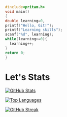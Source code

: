 
```c
#include<pritam.h>
void main()
{
double learning=0,
printf("Hello, Git!");
printf("Learning skills");
scanf("%d", learning);
while(learning>=0){     
  learning++;
}
return 0;
}
```
# Let's Stats
<div style="width:50%">

[![GitHub Stats](https://github-readme-stats.vercel.app/api?username=pritam-ravani&show_icons=true&count_private=true)](https://github.com/pritam-ravani)

[![Top Languages](https://github-readme-stats.vercel.app/api/top-langs/?username=pritam-ravani)](https://github.com/pritam-ravani)

[![GitHub Streak](https://github-readme-streak-stats.herokuapp.com/?user=pritam-ravani)](https://github.com/pritam-ravani)

</div>

<!-- Your other project details and sections -->

